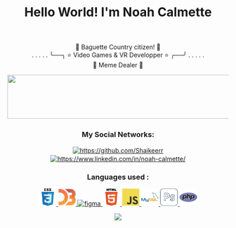 <h1 align="center">Hello World! I'm Noah Calmette</h1>
<h3 align="center"></h3><br>

<p align=center>
🥖 Baguette Country citizen! 🥖 <br>
. . . . . ╰──╮ ⭐ Video Games & VR Developper  ⭐ ╭──╯ . . . . .<br>
🗿 Meme Dealer 🗿<br>
</p>

<p align="center">
<img width="1920" height="100" src="https://cdn.discordapp.com/attachments/1164684835911118981/1192296787449487392/stars.gif">
</p>

<h3 align="center">My Social Networks:</h3>
<p align="center">
<a href="github.com/Shaikeerr" target="blank"><img align="center" src="https://github.com/Shaikeerr/Shaikeerr/assets/101645727/01f3fcbd-5625-4590-9aa4-74172b2a13c9" alt="https://github.com/Shaikeerr" height="40" width="40" /></a>
<a href="https://linkedin.com/in/https://www.linkedin.com/in/noah-calmette/" target="blank"><img align="center" src="https://raw.githubusercontent.com/rahuldkjain/github-profile-readme-generator/master/src/images/icons/Social/linked-in-alt.svg" alt="https://www.linkedin.com/in/noah-calmette/" height="30" width="40" /></a>

</p>



<h3 align="center">Languages used :</h3>
<p align="center"> <a href="https://www.w3schools.com/css/" target="_blank" rel="noreferrer"> <img src="https://raw.githubusercontent.com/devicons/devicon/master/icons/css3/css3-original-wordmark.svg" alt="css3" width="40" height="40"/> </a> <a href="https://d3js.org/" target="_blank" rel="noreferrer"> <img src="https://raw.githubusercontent.com/devicons/devicon/master/icons/d3js/d3js-original.svg" alt="d3js" width="40" height="40"/> </a> <a href="https://www.figma.com/" target="_blank" rel="noreferrer"> <img src="https://www.vectorlogo.zone/logos/figma/figma-icon.svg" alt="figma" width="40" height="40"/> </a> <a href="https://www.w3.org/html/" target="_blank" rel="noreferrer"> <img src="https://raw.githubusercontent.com/devicons/devicon/master/icons/html5/html5-original-wordmark.svg" alt="html5" width="40" height="40"/> </a> <a href="https://developer.mozilla.org/en-US/docs/Web/JavaScript" target="_blank" rel="noreferrer"> <img src="https://raw.githubusercontent.com/devicons/devicon/master/icons/javascript/javascript-original.svg" alt="javascript" width="40" height="40"/> </a> <a href="https://www.mysql.com/" target="_blank" rel="noreferrer"> <img src="https://raw.githubusercontent.com/devicons/devicon/master/icons/mysql/mysql-original-wordmark.svg" alt="mysql" width="40" height="40"/> </a> <a href="https://www.photoshop.com/en" target="_blank" rel="noreferrer"> <img src="https://raw.githubusercontent.com/devicons/devicon/master/icons/photoshop/photoshop-line.svg" alt="photoshop" width="40" height="40"/> </a> <a href="https://www.php.net" target="_blank" rel="noreferrer"> <img src="https://raw.githubusercontent.com/devicons/devicon/master/icons/php/php-original.svg" alt="php" width="40" height="40"/> </a> </p>

<p align="center">
  <img src="https://cdn.discordapp.com/attachments/1164684835911118981/1192284360674644038/moai.gif">
</p>
